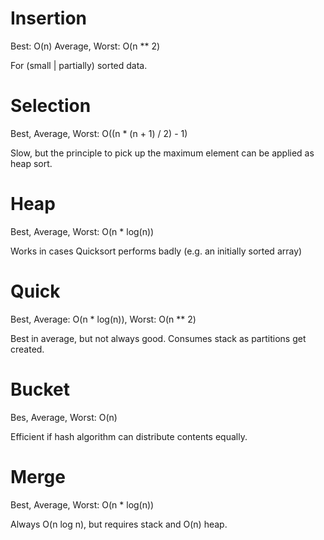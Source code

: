 # Insertion
Best: O(n) Average, Worst: O(n ** 2)

For (small | partially) sorted data.

# Selection
Best, Average, Worst: O((n * (n + 1) / 2) - 1)

Slow, but the principle to pick up the maximum element can be applied as heap
sort.

# Heap
Best, Average, Worst: O(n * log(n))

Works in cases Quicksort performs badly (e.g. an initially sorted array)

# Quick
Best, Average: O(n * log(n)), Worst: O(n ** 2)

Best in average, but not always good. Consumes stack as partitions get created.

# Bucket
Bes, Average, Worst: O(n)

Efficient if hash algorithm can distribute contents equally.

# Merge
Best, Average, Worst: O(n * log(n))

Always O(n log n), but requires stack and O(n) heap.
